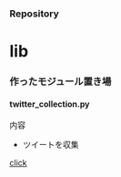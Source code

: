 ### Repository  



<div class="jumbotron">
  <h1>lib</h1>
  <h3>作ったモジュール置き場</h3>
  <h4>twitter_collection.py</h4>
  <p>内容</p>
  <ul>
        <li>ツイートを収集</li>
  </ul>

  <p><a class="btn btn-primary btn-lg" href="https://github.com/ozawa940/lib" role="button">click</a></p>
</div>

